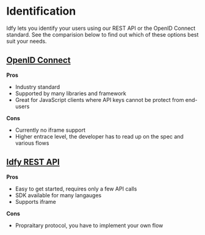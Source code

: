 # Identification

Idfy lets you identify your users using our REST API or the OpenID Connect standard. See the comparision below to find out which of these options best suit your needs.

## [OpenID Connect](/authenticate/openid-connect.md)

**Pros**

* Industry standard
* Supported by many libraries and framework
* Great for JavaScript clients where API keys cannot be protect from end-users

**Cons**

* Currently no iframe support
* Higher entrace level, the developer has to read up on the spec and various flows

## [Idfy REST API](/authenticate/classic-rest-flow.md)

**Pros**

* Easy to get started, requires only a few API calls
* SDK available for many langauges
* Supports iframe

**Cons**

* Propraitary protocol, you have to implement your own flow



